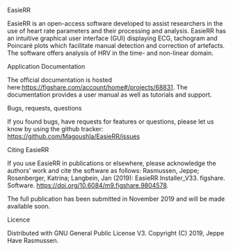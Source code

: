 
EasieRR

EasieRR is an open-access software developed to assist researchers in the use of heart rate parameters and their processing and analysis. 
EasieRR has an intuitive graphical user interface (GUI) displaying ECG, tachogram and Poincaré plots which facilitate manual detection and correction of artefacts.
The software offers analysis of HRV in the time- and non-linear domain.

Application Documentation

The official documentation is hosted here:https://figshare.com/account/home#/projects/68831.
The documentation provides a user manual as well as tutorials and support.

Bugs, requests, questions

If you found bugs, have requests for features or questions, please let us know by using the github tracker: https://github.com/Magoushla/EasieRR/issues

Citing EasieRR

If you use EasieRR in publications or elsewhere, please acknowledge the authors’ work and cite the software as follows: Rasmussen, Jeppe; Rosenberger, Katrina; Langbein, Jan (2019): EasieRR Installer_V33. figshare. Software. https://doi.org/10.6084/m9.figshare.9804578.

The full publication has been submitted in November 2019 and will be made available soon.

Licence

Distributed with GNU General Public License V3.
Copyright (C) 2019, Jeppe Have Rasmussen.
